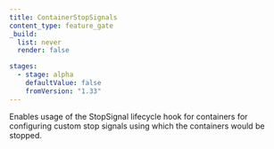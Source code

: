 ```yaml
---
title: ContainerStopSignals
content_type: feature_gate
_build:
  list: never
  render: false

stages:
  - stage: alpha 
    defaultValue: false
    fromVersion: "1.33"
---
```

Enables usage of the StopSignal lifecycle hook for containers for configuring custom stop signals using which the containers would be stopped.
